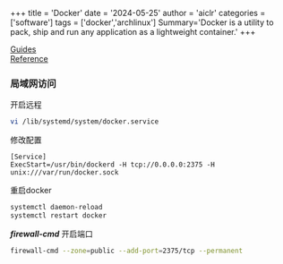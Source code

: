 +++
title = 'Docker'
date = '2024-05-25'
author = 'aiclr'
categories = ['software']
tags = ['docker','archlinux']
Summary='Docker is a utility to pack, ship and run any application as a lightweight container.'
+++

[Guides](https://docs.docker.com/get-started/overview/) \
[Reference](https://docs.docker.com/reference/)

### 局域网访问

开启远程 
```sh
vi /lib/systemd/system/docker.service
```
修改配置
```properties
[Service]
ExecStart=/usr/bin/dockerd -H tcp://0.0.0.0:2375 -H unix:///var/run/docker.sock
```
重启docker 
```sh
systemctl daemon-reload
systemctl restart docker
```
***firewall-cmd*** 开启端口
```sh
firewall-cmd --zone=public --add-port=2375/tcp --permanent
```
